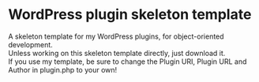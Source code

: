 # WordPress plugin skeleton template
A skeleton template for my WordPress plugins, for object-oriented development.  
Unless working on this skeleton template directly, just download it.  
If you use my template, be sure to change the Plugin URI, Plugin URL and Author in plugin.php to your own!